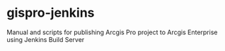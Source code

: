 # gispro-jenkins
Manual and scripts for publishing Arcgis Pro project to Arcgis Enterprise using Jenkins Build Server
